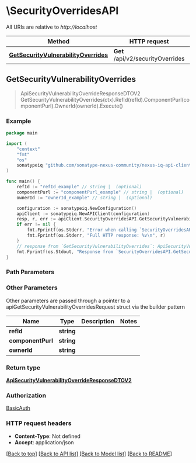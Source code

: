 # \SecurityOverridesAPI

All URIs are relative to *http://localhost*

Method | HTTP request | Description
------------- | ------------- | -------------
[**GetSecurityVulnerabilityOverrides**](SecurityOverridesAPI.md#GetSecurityVulnerabilityOverrides) | **Get** /api/v2/securityOverrides | 



## GetSecurityVulnerabilityOverrides

> ApiSecurityVulnerabilityOverrideResponseDTOV2 GetSecurityVulnerabilityOverrides(ctx).RefId(refId).ComponentPurl(componentPurl).OwnerId(ownerId).Execute()



### Example

```go
package main

import (
	"context"
	"fmt"
	"os"
	sonatypeiq "github.com/sonatype-nexus-community/nexus-iq-api-client-go"
)

func main() {
	refId := "refId_example" // string |  (optional)
	componentPurl := "componentPurl_example" // string |  (optional)
	ownerId := "ownerId_example" // string |  (optional)

	configuration := sonatypeiq.NewConfiguration()
	apiClient := sonatypeiq.NewAPIClient(configuration)
	resp, r, err := apiClient.SecurityOverridesAPI.GetSecurityVulnerabilityOverrides(context.Background()).RefId(refId).ComponentPurl(componentPurl).OwnerId(ownerId).Execute()
	if err != nil {
		fmt.Fprintf(os.Stderr, "Error when calling `SecurityOverridesAPI.GetSecurityVulnerabilityOverrides``: %v\n", err)
		fmt.Fprintf(os.Stderr, "Full HTTP response: %v\n", r)
	}
	// response from `GetSecurityVulnerabilityOverrides`: ApiSecurityVulnerabilityOverrideResponseDTOV2
	fmt.Fprintf(os.Stdout, "Response from `SecurityOverridesAPI.GetSecurityVulnerabilityOverrides`: %v\n", resp)
}
```

### Path Parameters



### Other Parameters

Other parameters are passed through a pointer to a apiGetSecurityVulnerabilityOverridesRequest struct via the builder pattern


Name | Type | Description  | Notes
------------- | ------------- | ------------- | -------------
 **refId** | **string** |  | 
 **componentPurl** | **string** |  | 
 **ownerId** | **string** |  | 

### Return type

[**ApiSecurityVulnerabilityOverrideResponseDTOV2**](ApiSecurityVulnerabilityOverrideResponseDTOV2.md)

### Authorization

[BasicAuth](../README.md#BasicAuth)

### HTTP request headers

- **Content-Type**: Not defined
- **Accept**: application/json

[[Back to top]](#) [[Back to API list]](../README.md#documentation-for-api-endpoints)
[[Back to Model list]](../README.md#documentation-for-models)
[[Back to README]](../README.md)

